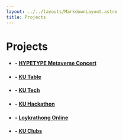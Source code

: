 ```yaml
---
layout: ../../layouts/MarkdownLayout.astro
title: Projects
---
```


 
# Projects

- #### - [HYPETYPE Metaverse Concert](/projects/HYPETYPE-Metaverse-Concert)
- #### - [KU Table](/projects/ku-table)
- #### - [KU Tech](/projects/ku-tech)
- #### - [KU Hackathon](/projects/ku-hackathon)
- #### - [Loykrathong Online](/projects/loykrathong)
- #### - [KU Clubs](/projects/ku-clubs)